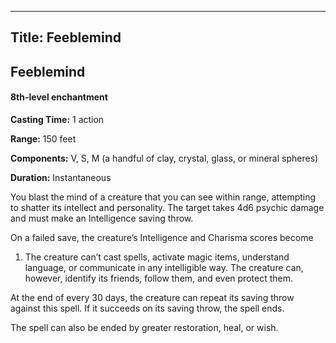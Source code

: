 -------------------------
Title: Feeblemind
-------------------------

## Feeblemind

#### 8th-level enchantment


**Casting Time:** 1 action

**Range:** 150 feet

**Components:** V, S, M (a handful of clay, crystal,
glass, or mineral spheres)

**Duration:** Instantaneous


You blast the mind of a creature that you can see within range,
attempting to shatter its intellect and personality. The target takes
4d6 psychic damage and must make an Intelligence saving throw.

On a failed save, the creature’s Intelligence and Charisma scores become
1. The creature can’t cast spells, activate magic items, understand
language, or communicate in any intelligible way. The creature can,
however, identify its friends, follow them, and even protect them.

At the end of every 30 days, the creature can
repeat its saving throw against this spell. If it succeeds on its saving
throw, the spell ends.

The spell can also be ended by greater
restoration, heal, or
wish.


